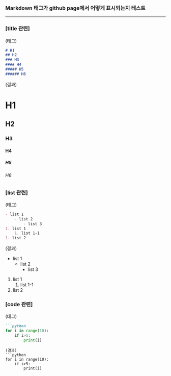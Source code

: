 ### Markdown 태그가 github page에서 어떻게 표시되는지 테스트
------

### [title 관련]
(태그)
```markdown
# H1
## H2
### H3
#### H4
##### H5
###### H6
```
(결과)
# H1
## H2
### H3
#### H4
##### H5
###### H6


### [list 관련]
(태그)
```markdown
- list 1
    - list 2
        - list 3
1. list 1
    1. list 1-1
1. list 2
```
(결과)
- list 1
    - list 2
        - list 3

1. list 1
    1. list 1-1
2. list 2


### [code 관련]
(태그)
```markdown
```python
for i in range(10):
    if i>5:
        print(i)
```
```
(결과)
```python
for i in range(10):
    if i>5:
        print(i)
```
